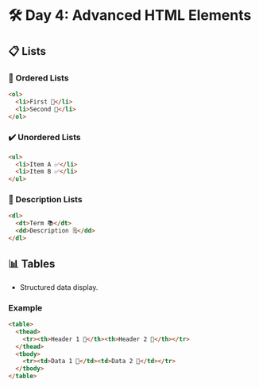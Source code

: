 # 🛠️ Day 4: Advanced HTML Elements

## 📋 Lists

### 🔢 Ordered Lists
```html
<ol>
  <li>First 🥇</li>
  <li>Second 🥈</li>
</ol>
```

### ✔️ Unordered Lists
```html
<ul>
  <li>Item A ✅</li>
  <li>Item B ✅</li>
</ul>
```

### 📑 Description Lists
```html
<dl>
  <dt>Term 📚</dt>
  <dd>Description 🗒️</dd>
</dl>
```

## 📊 Tables

- Structured data display.

### Example
```html
<table>
  <thead>
    <tr><th>Header 1 📌</th><th>Header 2 📌</th></tr>
  </thead>
  <tbody>
    <tr><td>Data 1 📎</td><td>Data 2 📎</td></tr>
  </tbody>
</table>
```